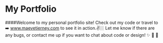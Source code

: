 # My Portfolio

####Welcome to my personal portfolio site! Check out my code or travel to ➡️ www.maevetierney.com to see it in action.✌️🏼 Let me know if there are any bugs, or  contact me up if you want to chat about code or design! ✨ 👸 💖
